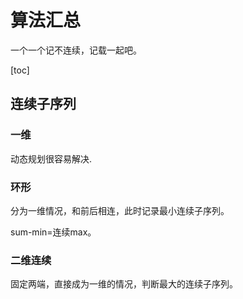# 算法汇总

一个一个记不连续，记载一起吧。

[toc]

## 连续子序列

### 一维

动态规划很容易解决.

### 环形

分为一维情况，和前后相连，此时记录最小连续子序列。

sum-min=连续max。

### 二维连续

固定两端，直接成为一维的情况，判断最大的连续子序列。
